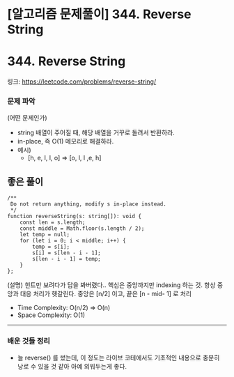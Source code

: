 # [알고리즘 문제풀이] **344. Reverse String**

# **344. Reverse String**

링크: https://leetcode.com/problems/reverse-string/

### 문제 파악

(어떤 문제인가)

- string 배열이 주어질 때, 해당 배열을 거꾸로 돌려서 반환하라.
- in-place, 즉 O(1) 메모리로 해결하라.
- 예시)
    - [h, e, l, l, o] ⇒ [o, l, l ,e, h]

## 좋은 풀이

```tsx
/**
 Do not return anything, modify s in-place instead.
 */
function reverseString(s: string[]): void {
    const len = s.length;
    const middle = Math.floor(s.length / 2);
    let temp = null;
    for (let i = 0; i < middle; i++) {
        temp = s[i];
        s[i] = s[len - i - 1];
        s[len - i - 1] = temp;
    }
};
```

(설명) 힌트만 보려다가 답을 봐버렸다.. 핵심은 중앙까지만 indexing 하는 것. 항상 중앙과 대응 처리가 헷갈린다. 중앙은 [n/2] 이고, 끝은 [n - mid- 1] 로 처리

- Time Complexity: O(n/2) ⇒ O(n)
- Space Complexity: O(1)

---

### 배운 것들 정리

- 늘 reverse() 를 썼는데, 이 정도는 라이브 코테에서도 기초적인 내용으로 충분히 낭로 수 있을 것 같아 아예 외워두는게 좋다.
